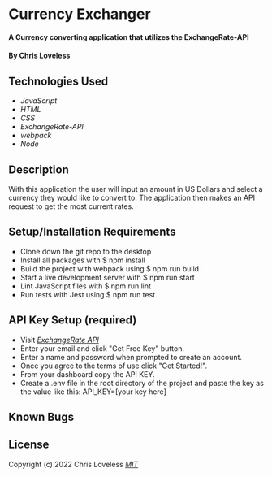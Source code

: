 # Currency Exchanger

#### A Currency converting application that utilizes the ExchangeRate-API 

#### By Chris Loveless

## Technologies Used

* _JavaScript_
* _HTML_
* _CSS_
* _ExchangeRate-API_
* _webpack_
* _Node_

## Description

With this application the user will input an amount in US Dollars and select a currency they would like to convert to. The application then makes an API request to get the most current rates.

## Setup/Installation Requirements

* Clone down the git repo to the desktop
* Install all packages with $ npm install  
* Build the project with webpack using $ npm run build 
* Start a live development server with $ npm run start
* Lint JavaScript files with $ npm run lint
* Run tests with Jest using $ npm run test

## API Key Setup (required)

* Visit _[ExchangeRate API](https://www.exchangerate-api.com/)_
* Enter your email and click "Get Free Key" button.
* Enter a name and password when prompted to create an account. 
* Once you agree to the terms of use click "Get Started!".
* From your dashboard copy the API KEY.
* Create a .env file in the root directory of the project and paste the key as the value like this: API_KEY=[your key here] 

## Known Bugs


## License
Copyright (c) 2022 Chris Loveless
_[MIT](https://choosealicense.com/licenses/mit/)_